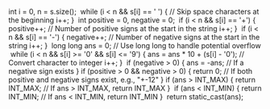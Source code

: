int i = 0, n = s.size();
​
while (i < n && s[i] == ' ') {
// Skip space characters at the beginning
i++;
}
​
int positive = 0, negative = 0;
​
if (i < n && s[i] == '+') {
positive++; // Number of positive signs at the start in the string
i++;
}
​
if (i < n && s[i] == '-') {
negative++; // Number of negative signs at the start in the string
i++;
}
​
long long ans = 0; // Use long long to handle potential overflow
​
while (i < n && s[i] >= '0' && s[i] <= '9') {
ans = ans * 10 + (s[i] - '0'); // Convert character to integer
i++;
}
​
if (negative > 0) {
ans = -ans; // If a negative sign exists
}
if (positive > 0 && negative > 0) {
return 0; // If both positive and negative signs exist, e.g., "+-12"
}
​
if (ans > INT_MAX) {
return INT_MAX; // If ans > INT_MAX, return INT_MAX
}
​
if (ans < INT_MIN) {
return INT_MIN; // If ans < INT_MIN, return INT_MIN
}
​
return static_cast<int>(ans);